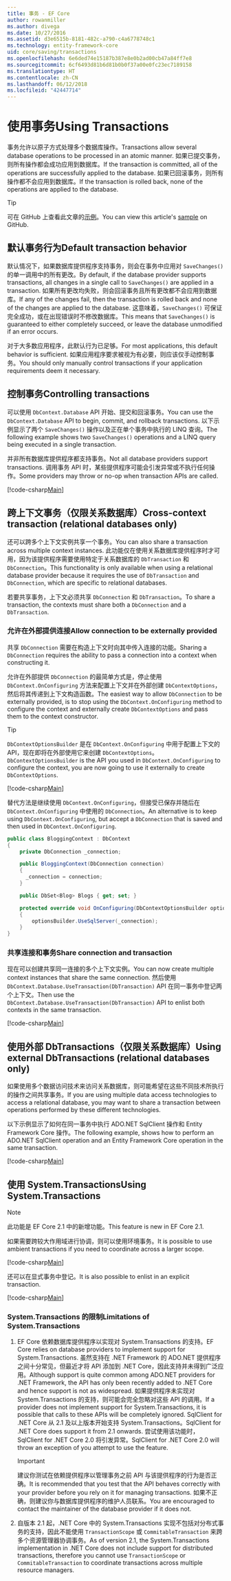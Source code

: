 ```yaml
---
title: 事务 - EF Core
author: rowanmiller
ms.author: divega
ms.date: 10/27/2016
ms.assetid: d3e6515b-8181-482c-a790-c4a6778748c1
ms.technology: entity-framework-core
uid: core/saving/transactions
ms.openlocfilehash: 6e6ded74e15187b387e8e0b2ad00cb47a84ff7e8
ms.sourcegitcommit: 6cf6493d81b6d81b0b0f37a00e0fc23ec7189158
ms.translationtype: HT
ms.contentlocale: zh-CN
ms.lasthandoff: 06/12/2018
ms.locfileid: "42447714"
---
```

# <a name="using-transactions"></a><span data-ttu-id="81790-102">使用事务</span><span class="sxs-lookup"><span data-stu-id="81790-102">Using Transactions</span></span>

<span data-ttu-id="81790-103">事务允许以原子方式处理多个数据库操作。</span><span class="sxs-lookup"><span data-stu-id="81790-103">Transactions allow several database operations to be processed in an atomic manner.</span></span> <span data-ttu-id="81790-104">如果已提交事务，则所有操作都会成功应用到数据库。</span><span class="sxs-lookup"><span data-stu-id="81790-104">If the transaction is committed, all of the operations are successfully applied to the database.</span></span> <span data-ttu-id="81790-105">如果已回滚事务，则所有操作都不会应用到数据库。</span><span class="sxs-lookup"><span data-stu-id="81790-105">If the transaction is rolled back, none of the operations are applied to the database.</span></span>

> [!TIP]  
> <span data-ttu-id="81790-106">可在 GitHub 上查看此文章的[示例](https://github.com/aspnet/EntityFramework.Docs/tree/master/samples/core/Saving/Saving/Transactions/)。</span><span class="sxs-lookup"><span data-stu-id="81790-106">You can view this article's [sample](https://github.com/aspnet/EntityFramework.Docs/tree/master/samples/core/Saving/Saving/Transactions/) on GitHub.</span></span>

## <a name="default-transaction-behavior"></a><span data-ttu-id="81790-107">默认事务行为</span><span class="sxs-lookup"><span data-stu-id="81790-107">Default transaction behavior</span></span>

<span data-ttu-id="81790-108">默认情况下，如果数据库提供程序支持事务，则会在事务中应用对 `SaveChanges()` 的单一调用中的所有更改。</span><span class="sxs-lookup"><span data-stu-id="81790-108">By default, if the database provider supports transactions, all changes in a single call to `SaveChanges()` are applied in a transaction.</span></span> <span data-ttu-id="81790-109">如果所有更改均失败，则会回滚事务且所有更改都不会应用到数据库。</span><span class="sxs-lookup"><span data-stu-id="81790-109">If any of the changes fail, then the transaction is rolled back and none of the changes are applied to the database.</span></span> <span data-ttu-id="81790-110">这意味着，`SaveChanges()` 可保证完全成功，或在出现错误时不修改数据库。</span><span class="sxs-lookup"><span data-stu-id="81790-110">This means that `SaveChanges()` is guaranteed to either completely succeed, or leave the database unmodified if an error occurs.</span></span>

<span data-ttu-id="81790-111">对于大多数应用程序，此默认行为已足够。</span><span class="sxs-lookup"><span data-stu-id="81790-111">For most applications, this default behavior is sufficient.</span></span> <span data-ttu-id="81790-112">如果应用程序要求被视为有必要，则应该仅手动控制事务。</span><span class="sxs-lookup"><span data-stu-id="81790-112">You should only manually control transactions if your application requirements deem it necessary.</span></span>

## <a name="controlling-transactions"></a><span data-ttu-id="81790-113">控制事务</span><span class="sxs-lookup"><span data-stu-id="81790-113">Controlling transactions</span></span>

<span data-ttu-id="81790-114">可以使用 `DbContext.Database` API 开始、提交和回滚事务。</span><span class="sxs-lookup"><span data-stu-id="81790-114">You can use the `DbContext.Database` API to begin, commit, and rollback transactions.</span></span> <span data-ttu-id="81790-115">以下示例显示了两个 `SaveChanges()` 操作以及正在单个事务中执行的 LINQ 查询。</span><span class="sxs-lookup"><span data-stu-id="81790-115">The following example shows two `SaveChanges()` operations and a LINQ query being executed in a single transaction.</span></span>

<span data-ttu-id="81790-116">并非所有数据库提供程序都支持事务。</span><span class="sxs-lookup"><span data-stu-id="81790-116">Not all database providers support transactions.</span></span> <span data-ttu-id="81790-117">调用事务 API 时，某些提供程序可能会引发异常或不执行任何操作。</span><span class="sxs-lookup"><span data-stu-id="81790-117">Some providers may throw or no-op when transaction APIs are called.</span></span>

[!code-csharp[Main](../../../samples/core/Saving/Saving/Transactions/ControllingTransaction/Sample.cs?name=Transaction&highlight=3,17,18,19)]

## <a name="cross-context-transaction-relational-databases-only"></a><span data-ttu-id="81790-118">跨上下文事务（仅限关系数据库）</span><span class="sxs-lookup"><span data-stu-id="81790-118">Cross-context transaction (relational databases only)</span></span>

<span data-ttu-id="81790-119">还可以跨多个上下文实例共享一个事务。</span><span class="sxs-lookup"><span data-stu-id="81790-119">You can also share a transaction across multiple context instances.</span></span> <span data-ttu-id="81790-120">此功能仅在使用关系数据库提供程序时才可用，因为该提供程序需要使用特定于关系数据库的 `DbTransaction` 和 `DbConnection`。</span><span class="sxs-lookup"><span data-stu-id="81790-120">This functionality is only available when using a relational database provider because it requires the use of `DbTransaction` and `DbConnection`, which are specific to relational databases.</span></span>

<span data-ttu-id="81790-121">若要共享事务，上下文必须共享 `DbConnection` 和 `DbTransaction`。</span><span class="sxs-lookup"><span data-stu-id="81790-121">To share a transaction, the contexts must share both a `DbConnection` and a `DbTransaction`.</span></span>

### <a name="allow-connection-to-be-externally-provided"></a><span data-ttu-id="81790-122">允许在外部提供连接</span><span class="sxs-lookup"><span data-stu-id="81790-122">Allow connection to be externally provided</span></span>

<span data-ttu-id="81790-123">共享 `DbConnection` 需要在构造上下文时向其中传入连接的功能。</span><span class="sxs-lookup"><span data-stu-id="81790-123">Sharing a `DbConnection` requires the ability to pass a connection into a context when constructing it.</span></span>

<span data-ttu-id="81790-124">允许在外部提供 `DbConnection` 的最简单方式是，停止使用 `DbContext.OnConfiguring` 方法来配置上下文并在外部创建 `DbContextOptions`，然后将其传递到上下文构造函数。</span><span class="sxs-lookup"><span data-stu-id="81790-124">The easiest way to allow `DbConnection` to be externally provided, is to stop using the `DbContext.OnConfiguring` method to configure the context and externally create `DbContextOptions` and pass them to the context constructor.</span></span>

> [!TIP]  
> <span data-ttu-id="81790-125">`DbContextOptionsBuilder` 是在 `DbContext.OnConfiguring` 中用于配置上下文的 API，现在即将在外部使用它来创建 `DbContextOptions`。</span><span class="sxs-lookup"><span data-stu-id="81790-125">`DbContextOptionsBuilder` is the API you used in `DbContext.OnConfiguring` to configure the context, you are now going to use it externally to create `DbContextOptions`.</span></span>

[!code-csharp[Main](../../../samples/core/Saving/Saving/Transactions/SharingTransaction/Sample.cs?name=Context&highlight=3,4,5)]

<span data-ttu-id="81790-126">替代方法是继续使用 `DbContext.OnConfiguring`，但接受已保存并随后在 `DbContext.OnConfiguring` 中使用的 `DbConnection`。</span><span class="sxs-lookup"><span data-stu-id="81790-126">An alternative is to keep using `DbContext.OnConfiguring`, but accept a `DbConnection` that is saved and then used in `DbContext.OnConfiguring`.</span></span>

``` csharp
public class BloggingContext : DbContext
{
    private DbConnection _connection;

    public BloggingContext(DbConnection connection)
    {
      _connection = connection;
    }

    public DbSet<Blog> Blogs { get; set; }

    protected override void OnConfiguring(DbContextOptionsBuilder optionsBuilder)
    {
        optionsBuilder.UseSqlServer(_connection);
    }
}
```

### <a name="share-connection-and-transaction"></a><span data-ttu-id="81790-127">共享连接和事务</span><span class="sxs-lookup"><span data-stu-id="81790-127">Share connection and transaction</span></span>

<span data-ttu-id="81790-128">现在可以创建共享同一连接的多个上下文实例。</span><span class="sxs-lookup"><span data-stu-id="81790-128">You can now create multiple context instances that share the same connection.</span></span> <span data-ttu-id="81790-129">然后使用 `DbContext.Database.UseTransaction(DbTransaction)` API 在同一事务中登记两个上下文。</span><span class="sxs-lookup"><span data-stu-id="81790-129">Then use the `DbContext.Database.UseTransaction(DbTransaction)` API to enlist both contexts in the same transaction.</span></span>

[!code-csharp[Main](../../../samples/core/Saving/Saving/Transactions/SharingTransaction/Sample.cs?name=Transaction&highlight=1,2,3,7,16,23,24,25)]

## <a name="using-external-dbtransactions-relational-databases-only"></a><span data-ttu-id="81790-130">使用外部 DbTransactions（仅限关系数据库）</span><span class="sxs-lookup"><span data-stu-id="81790-130">Using external DbTransactions (relational databases only)</span></span>

<span data-ttu-id="81790-131">如果使用多个数据访问技术来访问关系数据库，则可能希望在这些不同技术所执行的操作之间共享事务。</span><span class="sxs-lookup"><span data-stu-id="81790-131">If you are using multiple data access technologies to access a relational database, you may want to share a transaction between operations performed by these different technologies.</span></span>

<span data-ttu-id="81790-132">以下示例显示了如何在同一事务中执行 ADO.NET SqlClient 操作和 Entity Framework Core 操作。</span><span class="sxs-lookup"><span data-stu-id="81790-132">The following example, shows how to perform an ADO.NET SqlClient operation and an Entity Framework Core operation in the same transaction.</span></span>

[!code-csharp[Main](../../../samples/core/Saving/Saving/Transactions/ExternalDbTransaction/Sample.cs?name=Transaction&highlight=4,10,21,26,27,28)]

## <a name="using-systemtransactions"></a><span data-ttu-id="81790-133">使用 System.Transactions</span><span class="sxs-lookup"><span data-stu-id="81790-133">Using System.Transactions</span></span>

> [!NOTE]  
> <span data-ttu-id="81790-134">此功能是 EF Core 2.1 中的新增功能。</span><span class="sxs-lookup"><span data-stu-id="81790-134">This feature is new in EF Core 2.1.</span></span>

<span data-ttu-id="81790-135">如果需要跨较大作用域进行协调，则可以使用环境事务。</span><span class="sxs-lookup"><span data-stu-id="81790-135">It is possible to use ambient transactions if you need to coordinate across a larger scope.</span></span>

[!code-csharp[Main](../../../samples/core/Saving/Saving/Transactions/AmbientTransaction/Sample.cs?name=Transaction&highlight=1,2,3,26,27,28)]

<span data-ttu-id="81790-136">还可以在显式事务中登记。</span><span class="sxs-lookup"><span data-stu-id="81790-136">It is also possible to enlist in an explicit transaction.</span></span>

[!code-csharp[Main](../../../samples/core/Saving/Saving/Transactions/CommitableTransaction/Sample.cs?name=Transaction&highlight=1,15,28,29,30)]

### <a name="limitations-of-systemtransactions"></a><span data-ttu-id="81790-137">System.Transactions 的限制</span><span class="sxs-lookup"><span data-stu-id="81790-137">Limitations of System.Transactions</span></span>  

1. <span data-ttu-id="81790-138">EF Core 依赖数据库提供程序以实现对 System.Transactions 的支持。</span><span class="sxs-lookup"><span data-stu-id="81790-138">EF Core relies on database providers to implement support for System.Transactions.</span></span> <span data-ttu-id="81790-139">虽然支持在 .NET Framework 的 ADO.NET 提供程序之间十分常见，但最近才将 API 添加到 .NET Core，因此支持并未得到广泛应用。</span><span class="sxs-lookup"><span data-stu-id="81790-139">Although support is quite common among ADO.NET providers for .NET Framework, the API has only been recently added to .NET Core and hence support is not as widespread.</span></span> <span data-ttu-id="81790-140">如果提供程序未实现对 System.Transactions 的支持，则可能会完全忽略对这些 API 的调用。</span><span class="sxs-lookup"><span data-stu-id="81790-140">If a provider does not implement support for System.Transactions, it is possible that calls to these APIs will be completely ignored.</span></span> <span data-ttu-id="81790-141">SqlClient for .NET Core 从 2.1 及以上版本开始支持 System.Transactions。</span><span class="sxs-lookup"><span data-stu-id="81790-141">SqlClient for .NET Core does support it from 2.1 onwards.</span></span> <span data-ttu-id="81790-142">尝试使用该功能时，SqlClient for .NET Core 2.0 将引发异常。</span><span class="sxs-lookup"><span data-stu-id="81790-142">SqlClient for .NET Core 2.0 will throw an exception of you attempt to use the feature.</span></span> 

   > [!IMPORTANT]  
   > <span data-ttu-id="81790-143">建议你测试在依赖提供程序以管理事务之前 API 与该提供程序的行为是否正确。</span><span class="sxs-lookup"><span data-stu-id="81790-143">It is recommended that you test that the API behaves correctly with your provider before you rely on it for managing transactions.</span></span> <span data-ttu-id="81790-144">如果不正确，则建议你与数据库提供程序的维护人员联系。</span><span class="sxs-lookup"><span data-stu-id="81790-144">You are encouraged to contact the maintainer of the database provider if it does not.</span></span> 

2. <span data-ttu-id="81790-145">自版本 2.1 起，.NET Core 中的 System.Transactions 实现不包括对分布式事务的支持，因此不能使用 `TransactionScope` 或 `CommitableTransaction` 来跨多个资源管理器协调事务。</span><span class="sxs-lookup"><span data-stu-id="81790-145">As of version 2.1, the System.Transactions implementation in .NET Core does not include support for distributed transactions, therefore you cannot use `TransactionScope` or `CommitableTransaction` to coordinate transactions across multiple resource managers.</span></span> 
